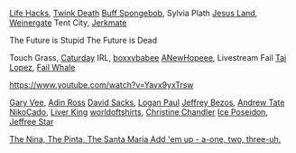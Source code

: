 [Life Hacks](http://www.43folders.com/), [Twink Death](https://knowyourmeme.com/memes/twink-death)
[Buff Spongebob](/images/content/spongebob.png), Sylvia Plath
[Jesus Land](https://www.vice.com/en/article/i-went-to-jesus-land/), [Weinergate](https://en.wikipedia.org/wiki/Anthony_Weiner_sexting_scandals)
Tent City, [Jerkmate](https://www.youtube.com/watch?v=lYPS_r8773o)

The Future is Stupid
The Future is Dead

Touch Grass, [Caturday](/images/content/caturday.jpg)
IRL, [boxxybabee](https://www.youtube.com/watch?v=Yavx9yxTrsw)
[ANewHopeee](https://www.youtube.com/watch?v=dfwxitFM9p4), Livestream Fail
[Tai Lopez](https://www.youtube.com/watch?v=Cv1RJTHf5fk), [Fail Whale](https://www.youtube.com/watch?v=V6CLumsir34)

https://www.youtube.com/watch?v=Yavx9yxTrsw

[Gary Vee](https://www.youtube.com/watch?v=4wmcT-xMdzw), [Adin Ross](https://www.youtube.com/watch?v=cNIYvOpTsh8)
[David Sacks](https://www.vox.com/2016/10/24/13395798/zenefits-ceo-david-sacks-apologizes-1996-book-co-wrote-peter-thiel-date-rape-belated-regret), [Logan Paul](https://archive.org/embed/we-found-a-dead-body-in-the-japanese-suicide-forest-720p)
[Jeffrey Bezos](https://www.youtube.com/watch?v=lI5w2QwdYik), [Andrew Tate](https://www.youtube.com/watch?v=ktRCZAx7wlE)
[NikoCado](https://www.youtube.com/watch?v=o2zwHAjx1NI), [Liver King](https://www.youtube.com/watch?v=Orpe-TAnXzs)
[worldoftshirts](https://www.youtube.com/watch?v=CDLpDXoxN5E), [Christine Chandler](https://www.youtube.com/watch?v=yJkjjpFM97w)
[Ice Poseidon](https://www.youtube.com/watch?v=mO9rJExwJEU), [Jeffree Star](https://www.youtube.com/watch?v=ouQpbN5cBPk)

[The Nina, The Pinta, The Santa Maria Add 'em up - a-one, two, three-uh.](https://www.youtube.com/watch?v=Evi_8EbJdww)